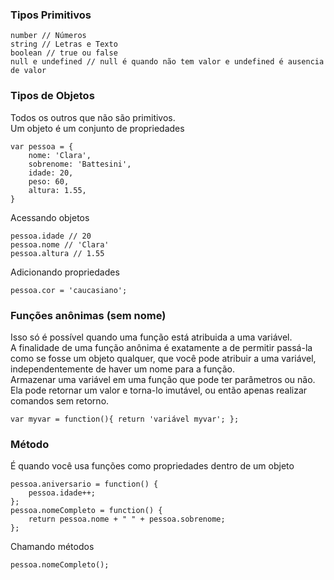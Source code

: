 ### Tipos Primitivos
```
number // Números
string // Letras e Texto
boolean // true ou false
null e undefined // null é quando não tem valor e undefined é ausencia de valor
```

### Tipos de Objetos
Todos os outros que não são primitivos.  
Um objeto é um conjunto de propriedades
```
var pessoa = {
    nome: 'Clara',
    sobrenome: 'Battesini',
    idade: 20,
    peso: 60,
    altura: 1.55,
}
```

Acessando objetos
```
pessoa.idade // 20
pessoa.nome // 'Clara'
pessoa.altura // 1.55
```

Adicionando propriedades
```
pessoa.cor = 'caucasiano';
```

### Funções anônimas (sem nome)
Isso só é possível quando uma função está atribuida a uma variável.  
A finalidade de uma função anônima é exatamente a de permitir passá-la como se fosse um objeto qualquer, que você pode atribuir a uma variável, independentemente de haver um nome para a função.     
Armazenar uma variável em uma função que pode ter parâmetros ou não. Ela pode retornar um valor e torna-lo imutável, ou então apenas realizar comandos sem retorno.
```
var myvar = function(){ return 'variável myvar'; };
```

### Método
É quando você usa funções como propriedades dentro de um objeto
```
pessoa.aniversario = function() {
    pessoa.idade++;
};
pessoa.nomeCompleto = function() {
    return pessoa.nome + " " + pessoa.sobrenome;
};
```
Chamando métodos
```
pessoa.nomeCompleto();
```
